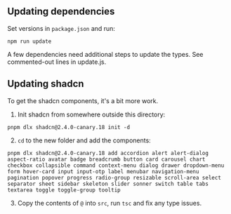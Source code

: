 ## Updating dependencies

Set versions in `package.json` and run:

```
npm run update
```

A few dependencies need additional steps to update the types. See commented-out lines in update.js.

## Updating shadcn

To get the shadcn components, it's a bit more work.

1. Init shadcn from somewhere outside this directory:

```
pnpm dlx shadcn@2.4.0-canary.18 init -d
```

2. `cd` to the new folder and add the components:

```
pnpm dlx shadcn@2.4.0-canary.18 add accordion alert alert-dialog aspect-ratio avatar badge breadcrumb button card carousel chart checkbox collapsible command context-menu dialog drawer dropdown-menu form hover-card input input-otp label menubar navigation-menu pagination popover progress radio-group resizable scroll-area select separator sheet sidebar skeleton slider sonner switch table tabs textarea toggle toggle-group tooltip
```

3. Copy the contents of `@` into `src`, run `tsc` and fix any type issues.
